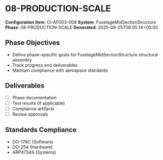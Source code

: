 # 08-PRODUCTION-SCALE

**Configuration Item**: CI-AF003-008
**System**: FuselageMidSectionStructure
**Phase**: 08-PRODUCTION-SCALE
**Generated**: 2025-08-25T08:05:14+00:00

## Phase Objectives
- Define phase-specific goals for FuselageMidSectionStructure structural assembly
- Track progress and deliverables
- Maintain compliance with aerospace standards

## Deliverables
- [ ] Phase documentation
- [ ] Test results (if applicable)
- [ ] Compliance artifacts
- [ ] Review approvals

## Standards Compliance
- DO-178C (Software)
- DO-254 (Hardware)
- ARP4754A (Systems)

